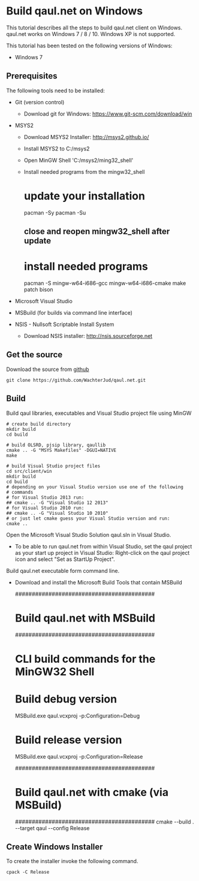 Build qaul.net on Windows
=========================

This tutorial describes all the steps to build qaul.net client on Windows.
qaul.net works on Windows 7 / 8 / 10. Windows XP is not supported.

This tutorial has been tested on the following versions of Windows:

* Windows 7


Prerequisites
-------------

The following tools need to be installed:

* Git (version control)
  * Download git for Windows: https://www.git-scm.com/download/win
* MSYS2
  * Download MSYS2 Installer: http://msys2.github.io/
  * Install MSYS2 to C:/msys2
  * Open MinGW Shell 'C:/msys2/ming32_shell'
  * Install needed programs from the mingw32_shell

	# update your installation
	pacman -Sy
	pacman -Su
	## close and reopen mingw32_shell after update
	
	# install needed programs
	pacman -S mingw-w64-i686-gcc mingw-w64-i686-cmake make patch bison 

* Microsoft Visual Studio
* MSBuild (for builds via command line interface)
* NSIS - Nullsoft Scriptable Install System
  * Download NSIS installer: http://nsis.sourceforge.net


Get the source
--------------

Download the source from [github](https://github.com/WachterJud/qaul.net)

	git clone https://github.com/WachterJud/qaul.net.git

	
Build
-----

Build qaul libraries, executables and Visual Studio project file using MinGW

    # create build directory
	mkdir build
    cd build
	
	# build OLSRD, pjsip library, qaullib
    cmake .. -G "MSYS Makefiles" -DGUI=NATIVE
    make
	
	# build Visual Studio project files
	cd src/client/win
	mkdir build
	cd build
	# depending on your Visual Studio version use one of the following
	# commands
	# for Visual Studio 2013 run:
	## cmake .. -G "Visual Studio 12 2013"
	# for Visual Studio 2010 run:
	## cmake .. -G "Visual Studio 10 2010"
	# or just let cmake guess your Visual Studio version and run:
	cmake ..


Open the Microsoft Visual Studio Solution qaul.sln in Visual Studio.

* To be able to run qaul.net from within Visual Studio, set the qaul project 
  as your start up project in Visual Studio:
  Right-click on the qaul project icon and select "Set as StartUp Project".


Build qaul.net executable form command line. 

* Download and install the Microsoft Build Tools that contain MSBuild

	##########################################
	# Build qaul.net with MSBuild
	##########################################
	# CLI build commands for the MinGW32 Shell
	# Build debug version
	MSBuild.exe qaul.vcxproj -p:Configuration=Debug
	# Build release version
	MSBuild.exe qaul.vcxproj -p:Configuration=Release
	
	##########################################
	# Build qaul.net with cmake (via MSBuild)
	##########################################
	cmake --build . --target qaul --config Release


Create Windows Installer
------------------------

To create the installer invoke the following command.

	cpack -C Release
